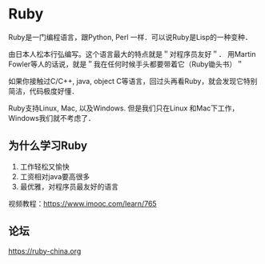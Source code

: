 # Ruby

Ruby是一门编程语言，跟Python, Perl 一样．可以说Ruby是Lisp的一种变种．

由日本人松本行弘编写。这个语言最大的特点就是＂对程序员友好＂．
用Martin Fowler等人的话说，就是＂我在任何时候手头都要带着它（Ruby锄头书）＂

如果你接触过C/C++, java, object C等语言，回过头再看Ruby，就会发现它特别简洁，代码极度好懂．

Ruby支持Linux, Mac, 以及Windows. 但是我们只在Linux 和Mac下工作，Windows我们就不考虑了．

## 为什么学习Ruby

1. 工作轻松又愉快
2. 工资相对java要高很多
3. 最优雅，对程序员最友好的语言

视频教程：https://www.imooc.com/learn/765

## 论坛

https://ruby-china.org

